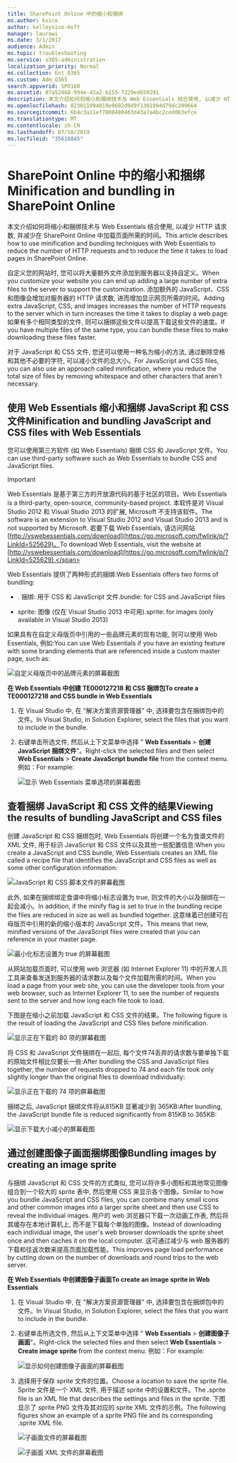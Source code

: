 ```yaml
---
title: SharePoint Online 中的缩小和捆绑
ms.author: kvice
author: kelleyvice-msft
manager: laurawi
ms.date: 3/1/2017
audience: Admin
ms.topic: troubleshooting
ms.service: o365-administration
localization_priority: Normal
ms.collection: Ent_O365
ms.custom: Adm_O365
search.appverid: SPO160
ms.assetid: 87a52468-994e-43a2-b155-7229ed659291
description: 本文介绍如何将缩小和捆绑技术与 Web Essentials 结合使用, 以减少 HTTP 请求数, 并减少在 SharePoint Online 中加载页面所需的时间。
ms.openlocfilehash: 823011894019e9602d949f1301994d79dc209664
ms.sourcegitcommit: 6b4c3a11ef7000480463d43a7a4bc2ced063efce
ms.translationtype: MT
ms.contentlocale: zh-CN
ms.lasthandoff: 07/10/2019
ms.locfileid: "35616845"
---
```

# <a name="minification-and-bundling-in-sharepoint-online"></a><span data-ttu-id="1948f-103">SharePoint Online 中的缩小和捆绑</span><span class="sxs-lookup"><span data-stu-id="1948f-103">Minification and bundling in SharePoint Online</span></span>

<span data-ttu-id="1948f-104">本文介绍如何将缩小和捆绑技术与 Web Essentials 结合使用, 以减少 HTTP 请求数, 并减少在 SharePoint Online 中加载页面所需的时间。</span><span class="sxs-lookup"><span data-stu-id="1948f-104">This article describes how to use minification and bundling techniques with Web Essentials to reduce the number of HTTP requests and to reduce the time it takes to load pages in SharePoint Online.</span></span>
  
<span data-ttu-id="1948f-105">自定义您的网站时, 您可以将大量额外文件添加到服务器以支持自定义。</span><span class="sxs-lookup"><span data-stu-id="1948f-105">When you customize your website you can end up adding a large number of extra files to the server to support the customization.</span></span> <span data-ttu-id="1948f-106">添加额外的 JavaScript、CSS 和图像会增加对服务器的 HTTP 请求数, 进而增加显示网页所需的时间。</span><span class="sxs-lookup"><span data-stu-id="1948f-106">Adding extra JavaScript, CSS, and images increases the number of HTTP requests to the server which in turn increases the time it takes to display a web page.</span></span> <span data-ttu-id="1948f-107">如果有多个相同类型的文件, 则可以捆绑这些文件以提高下载这些文件的速度。</span><span class="sxs-lookup"><span data-stu-id="1948f-107">If you have multiple files of the same type, you can bundle these files to make downloading these files faster.</span></span>
  
<span data-ttu-id="1948f-108">对于 JavaScript 和 CSS 文件, 您还可以使用一种名为缩小的方法, 通过删除空格和其他不必要的字符, 可以减小文件的总大小。</span><span class="sxs-lookup"><span data-stu-id="1948f-108">For JavaScript and CSS files, you can also use an approach called minification, where you reduce the total size of files by removing whitespace and other characters that aren't necessary.</span></span>
  
## <a name="minification-and-bundling-javascript-and-css-files-with-web-essentials"></a><span data-ttu-id="1948f-109">使用 Web Essentials 缩小和捆绑 JavaScript 和 CSS 文件</span><span class="sxs-lookup"><span data-stu-id="1948f-109">Minification and bundling JavaScript and CSS files with Web Essentials</span></span>

<span data-ttu-id="1948f-110">您可以使用第三方软件 (如 Web Essentials) 捆绑 CSS 和 JavaScript 文件。</span><span class="sxs-lookup"><span data-stu-id="1948f-110">You can use third-party software such as Web Essentials to bundle CSS and JavaScript files.</span></span>
  
> [!IMPORTANT]
> <span data-ttu-id="1948f-111">Web Essentials 是基于第三方的开放源代码的基于社区的项目。</span><span class="sxs-lookup"><span data-stu-id="1948f-111">Web Essentials is a third-party, open-source, community-based project.</span></span> <span data-ttu-id="1948f-112">本软件是对 Visual Studio 2012 和 Visual Studio 2013 的扩展, Microsoft 不支持该软件。</span><span class="sxs-lookup"><span data-stu-id="1948f-112">The software is an extension to Visual Studio 2012 and Visual Studio 2013 and is not supported by Microsoft.</span></span> <span data-ttu-id="1948f-113">若要下载 Web Essentials, 请访问网站[http://vswebessentials.com/download](https://go.microsoft.com/fwlink/p/?LinkId=525629)。</span><span class="sxs-lookup"><span data-stu-id="1948f-113">To download Web Essentials, visit the website at [http://vswebessentials.com/download](https://go.microsoft.com/fwlink/p/?LinkId=525629).</span></span> 
  
<span data-ttu-id="1948f-114">Web Essentials 提供了两种形式的捆绑:</span><span class="sxs-lookup"><span data-stu-id="1948f-114">Web Essentials offers two forms of bundling:</span></span>
  
- <span data-ttu-id="1948f-115">. 捆绑: 用于 CSS 和 JavaScript 文件</span><span class="sxs-lookup"><span data-stu-id="1948f-115">.bundle: for CSS and JavaScript files</span></span>
    
- <span data-ttu-id="1948f-116">sprite: 图像 (仅在 Visual Studio 2013 中可用)</span><span class="sxs-lookup"><span data-stu-id="1948f-116">.sprite: for images (only available in Visual Studio 2013)</span></span>
    
<span data-ttu-id="1948f-117">如果具有在自定义母版页中引用的一些品牌元素的现有功能, 则可以使用 Web Essentials, 例如:</span><span class="sxs-lookup"><span data-stu-id="1948f-117">You can use Web Essentials if you have an existing feature with some branding elements that are referenced inside a custom master page, such as:</span></span>
  
![自定义母版页中的品牌元素的屏幕截图](media/3a6eba36-973d-482b-8556-a9394b8ba19f.png)
  
 <span data-ttu-id="1948f-119">**在 Web Essentials 中创建 TE000127218 和 CSS 捆绑包**</span><span class="sxs-lookup"><span data-stu-id="1948f-119">**To create a TE000127218 and CSS bundle in Web Essentials**</span></span>
  
1. <span data-ttu-id="1948f-120">在 Visual Studio 中, 在 "解决方案资源管理器" 中, 选择要包含在捆绑包中的文件。</span><span class="sxs-lookup"><span data-stu-id="1948f-120">In Visual Studio, in Solution Explorer, select the files that you want to include in the bundle.</span></span>
    
2. <span data-ttu-id="1948f-121">右键单击所选文件, 然后从上下文菜单中选择 " **Web Essentials** \> **创建 JavaScript 捆绑文件**"。</span><span class="sxs-lookup"><span data-stu-id="1948f-121">Right-click the selected files and then select **Web Essentials** \> **Create JavaScript bundle file** from the context menu.</span></span> <span data-ttu-id="1948f-122">例如：</span><span class="sxs-lookup"><span data-stu-id="1948f-122">For example:</span></span> 
    
    ![显示 Web Essentials 菜单选项的屏幕截图](media/41aac84c-4538-4f78-b454-46e651f868a3.png)
  
## <a name="viewing-the-results-of-bundling-javascript-and-css-files"></a><span data-ttu-id="1948f-124">查看捆绑 JavaScript 和 CSS 文件的结果</span><span class="sxs-lookup"><span data-stu-id="1948f-124">Viewing the results of bundling JavaScript and CSS files</span></span>

<span data-ttu-id="1948f-125">创建 JavaScript 和 CSS 捆绑包时, Web Essentials 将创建一个名为食谱文件的 XML 文件, 用于标识 JavaScript 和 CSS 文件以及其他一些配置信息:</span><span class="sxs-lookup"><span data-stu-id="1948f-125">When you create a JavaScript and CSS bundle, Web Essentials creates an XML file called a recipe file that identifies the JavaScript and CSS files as well as some other configuration information:</span></span> 
  
![JavaScript 和 CSS 脚本文件的屏幕截图](media/7ba891f8-52d8-467b-a0f6-b062dd1137a4.png)
  
<span data-ttu-id="1948f-127">此外, 如果在捆绑绑定食谱中将缩小标志设置为 true, 则文件的大小以及捆绑在一起会减小。</span><span class="sxs-lookup"><span data-stu-id="1948f-127">In addition, if the minify flag is set to true in the bundling recipe the files are reduced in size as well as bundled together.</span></span> <span data-ttu-id="1948f-128">这意味着已创建可在母版页中引用的新的缩小版本的 JavaScript 文件。</span><span class="sxs-lookup"><span data-stu-id="1948f-128">This means that new, minified versions of the JavaScript files were created that you can reference in your master page.</span></span>
  
![最小化标志设置为 true 的屏幕截图](media/50523af2-6412-4117-ac3d-5bd26f6d562e.png)
  
<span data-ttu-id="1948f-130">从网站加载页面时, 可以使用 web 浏览器 (如 Internet Explorer 11) 中的开发人员工具来查看发送到服务器的请求数以及每个文件加载所需的时间。</span><span class="sxs-lookup"><span data-stu-id="1948f-130">When you load a page from your web site, you can use the developer tools from your web browser, such as Internet Explorer 11, to see the number of requests sent to the server and how long each file took to load.</span></span>
  
<span data-ttu-id="1948f-131">下图是在缩小之前加载 JavaScript 和 CSS 文件的结果。</span><span class="sxs-lookup"><span data-stu-id="1948f-131">The following figure is the result of loading the JavaScript and CSS files before minification.</span></span>
  
![显示正在下载的 80 项的屏幕截图](media/e2df3912-1923-46e6-8cf2-3015a31554e1.png)
  
<span data-ttu-id="1948f-133">将 CSS 和 JavaScript 文件捆绑在一起后, 每个文件74丢弃的请求数与要单独下载的原始文件相比仅要长一些:</span><span class="sxs-lookup"><span data-stu-id="1948f-133">After bundling the CSS and JavaScript files together, the number of requests dropped to 74 and each file took only slightly longer than the original files to download individually:</span></span>
  
![显示正在下载的 74 项的屏幕截图](media/686c4387-70e8-4a74-9d45-059f33a91184.png)
  
<span data-ttu-id="1948f-135">捆绑之后, JavaScript 捆绑文件将从815KB 显著减少到 365KB:</span><span class="sxs-lookup"><span data-stu-id="1948f-135">After bundling, the JavaScript bundle file is reduced significantly from 815KB to 365KB:</span></span>
  
![显示下载大小减小的屏幕截图](media/5e7dbd98-faff-4f68-b320-108fb252e395.png)
  
## <a name="bundling-images-by-creating-an-image-sprite"></a><span data-ttu-id="1948f-137">通过创建图像子画面捆绑图像</span><span class="sxs-lookup"><span data-stu-id="1948f-137">Bundling images by creating an image sprite</span></span>

<span data-ttu-id="1948f-138">与捆绑 JavaScript 和 CSS 文件的方式类似, 您可以将许多小图标和其他常见图像组合到一个较大的 sprite 表中, 然后使用 CSS 来显示各个图像。</span><span class="sxs-lookup"><span data-stu-id="1948f-138">Similar to how you bundle JavaScript and CSS files, you can combine many small icons and other common images into a larger sprite sheet and then use CSS to reveal the individual images.</span></span> <span data-ttu-id="1948f-139">用户的 web 浏览器只下载一次动画工作表, 然后将其缓存在本地计算机上, 而不是下载每个单独的图像。</span><span class="sxs-lookup"><span data-stu-id="1948f-139">Instead of downloading each individual image, the user's web browser downloads the sprite sheet once and then caches it on the local computer.</span></span> <span data-ttu-id="1948f-140">这可通过减少与 web 服务器的下载和往返次数来提高页面加载性能。</span><span class="sxs-lookup"><span data-stu-id="1948f-140">This improves page load performance by cutting down on the number of downloads and round trips to the web server.</span></span>
  
 <span data-ttu-id="1948f-141">**在 Web Essentials 中创建图像子画面**</span><span class="sxs-lookup"><span data-stu-id="1948f-141">**To create an image sprite in Web Essentials**</span></span>
  
1. <span data-ttu-id="1948f-142">在 Visual Studio 中, 在 "解决方案资源管理器" 中, 选择要包含在捆绑包中的文件。</span><span class="sxs-lookup"><span data-stu-id="1948f-142">In Visual Studio, in Solution Explorer, select the files that you want to include in the bundle.</span></span>
    
2. <span data-ttu-id="1948f-143">右键单击所选文件, 然后从上下文菜单中选择 " **Web Essentials** \> **创建图像子画面**"。</span><span class="sxs-lookup"><span data-stu-id="1948f-143">Right-click the selected files and then select **Web Essentials** \> **Create image sprite** from the context menu.</span></span> <span data-ttu-id="1948f-144">例如：</span><span class="sxs-lookup"><span data-stu-id="1948f-144">For example:</span></span> 
    
    ![显示如何创建图像子画面的屏幕截图](media/de0fe741-4ef7-4e3b-bafa-ef9f4822dac6.png)
  
3. <span data-ttu-id="1948f-146">选择用于保存 sprite 文件的位置。</span><span class="sxs-lookup"><span data-stu-id="1948f-146">Choose a location to save the sprite file.</span></span> <span data-ttu-id="1948f-147">Sprite 文件是一个 XML 文件, 用于描述 sprite 中的设置和文件。</span><span class="sxs-lookup"><span data-stu-id="1948f-147">The .sprite file is an XML file that describes the settings and files in the sprite.</span></span> <span data-ttu-id="1948f-148">下图显示了 sprite PNG 文件及其对应的 sprite XML 文件的示例。</span><span class="sxs-lookup"><span data-stu-id="1948f-148">The following figures show an example of a sprite PNG file and its corresponding .sprite XML file.</span></span>
    
    ![子画面文件的屏幕截图](media/0876bb2a-d1b9-4169-8e95-9c290d628d90.png)
  
    ![子画面 XML 文件的屏幕截图](media/d1f94776-280d-4d56-abb5-384f145d9989.png)
  

